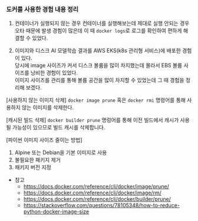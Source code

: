 ### 도커를 사용한 경험 내용 정리
1. 컨테이너가 실행되지 않는 경우
컨테이너를 실행해보는데 제대로 실행 안되는 경우 오타 때문에 발생 경험이 많은데 이 때 
`docker logs`로 로그를 확인하여 편하게 해결할 수 있었다.

2. 이미지와 디스크
AI 모델학습 결과를 AWS EKS(k8s 관리형 서비스)에 배포한 경험이 있다.  
당시에 image 사이즈가 커서 디스크 볼륨을 많이 차지했는데 몰라서 EBS 볼륨 사이즈를 낭비한 경험이 있었다.  
이미지 사이즈를 관리를 통해 볼륨 공간을 많이 차지할 수 있었는데 그 때 경험을 정리해 보겠다.    

[사용하지 않는 이미지 삭제]
`docker image prune` 혹은 `docker rmi` 명령어를 통해 사용하지 않는 이미지를 삭제한다.  

[캐시된 빌드 삭제]
`docker builder prune` 명렁어를 통해 이전 빌드에서 캐시가 사용될 가능성이 있으므로 빌드 캐시를 삭제합니다.  

[파이썬 이미지 사이즈 줄이는 방법]
1. Alpine 또는 Debian을 기본 이미지로 사용
2. 불필요한 패키지 제거
3. 패키지 버전 지정

- 참고
  - https://docs.docker.com/reference/cli/docker/image/prune/
  - https://docs.docker.com/reference/cli/docker/image/rm/
  - https://docs.docker.com/reference/cli/docker/builder/prune/
  - https://stackoverflow.com/questions/78105348/how-to-reduce-python-docker-image-size